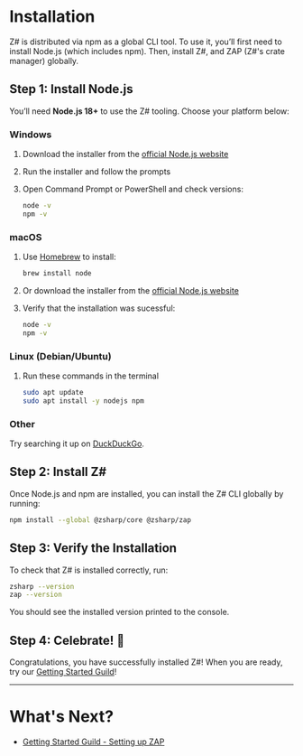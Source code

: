 # Installation

Z# is distributed via npm as a global CLI tool. To use it, you’ll first need to install Node.js (which includes npm). Then, install Z#, and ZAP (Z#'s crate manager) globally.

## Step 1: Install Node.js

You’ll need **Node.js 18+** to use the Z# tooling. Choose your platform below:

### Windows

1. Download the installer from the [official Node.js website](https://nodejs.org/)
2. Run the installer and follow the prompts
3. Open Command Prompt or PowerShell and check versions:

    ```sh
    node -v
    npm -v
    ```

### macOS

1. Use [Homebrew](https://brew.sh/) to install:

    ```sh
    brew install node
    ```

2. Or download the installer from the [official Node.js website](https://nodejs.org)
3. Verify that the installation was sucessful:

    ```sh
    node -v
    npm -v
    ```

### Linux (Debian/Ubuntu)

1. Run these commands in the terminal
    ```sh
    sudo apt update
    sudo apt install -y nodejs npm
    ```

### Other

Try searching it up on [DuckDuckGo](https://duckduckgo.com/?q=How%20to%20install%20Node.js%20on%20OS_NAME&t=qupzilla).

## Step 2: Install Z#

Once Node.js and npm are installed, you can install the Z# CLI globally by running:

```sh
npm install --global @zsharp/core @zsharp/zap
```

## Step 3: Verify the Installation

To check that Z# is installed correctly, run:

```sh
zsharp --version
zap --version
```

You should see the installed version printed to the console.

## Step 4: Celebrate! 🎉

Congratulations, you have successfully installed Z#! When you are ready, try our [Getting Started Guild](/getting_started/setting_up_zap.md)!

---

# What's Next?

- [Getting Started Guild - Setting up ZAP](/getting_started/setting_up_zap.md)